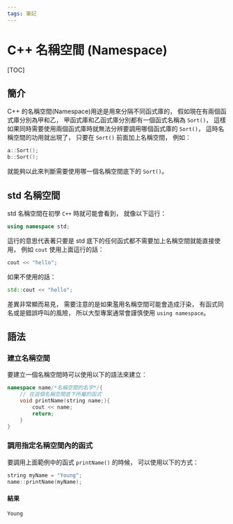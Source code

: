 ```yaml
---
tags: 筆記
---
```


# C++ 名稱空間 (Namespace)

[TOC]

## 簡介

C++ 的名稱空間(Namespace)用途是用來分隔不同函式庫的，
假如現在有兩個函式庫分別為甲和乙，
甲函式庫和乙函式庫分別都有一個函式名稱為 `Sort()`，
這樣如果同時需要使用兩個函式庫時就無法分辨要調用哪個函式庫的 `Sort()`，
這時名稱空間的功用就出現了，
只要在 `Sort()` 前面加上名稱空間，
例如：

```cpp
a::Sort();
b::Sort();
```

就能夠以此來判斷需要使用哪一個名稱空間底下的 `Sort()`。

## std 名稱空間

std 名稱空間在初學 `C++` 時就可能會看到，
就像以下這行：

```cpp
using namespace std;
```

這行的意思代表著只要是 std 底下的任何函式都不需要加上名稱空間就能直接使用，
例如 `cout` 使用上面這行的話：

```cpp
cout << "hello";
```

如果不使用的話：

```cpp
std::cout << "hello";
```

差異非常顯而易見，
需要注意的是如果濫用名稱空間可能會造成汙染，
有函式同名或是錯誤呼叫的風險，
所以大型專案通常會謹慎使用 `using namespace`。

## 語法

### 建立名稱空間

要建立一個名稱空間時可以使用以下的語法來建立：

```cpp
namespace name/*名稱空間的名字*/{
    // 在這個名稱空間底下所屬的函式
    void printName(string name;){
        cout << name;
        return;
    }
}
```

### 調用指定名稱空間內的函式

要調用上面範例中的函式 `printName()` 的時候，
可以使用以下的方式：

```cpp
string myName = "Young";
name::printName(myName);
```

#### 結果

`Young`